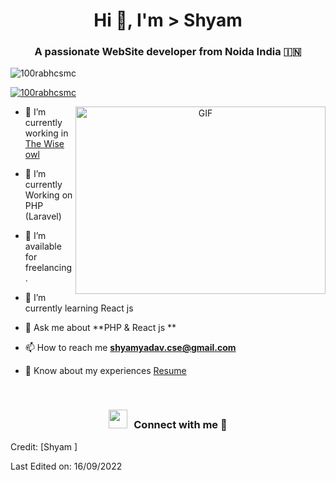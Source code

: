 <h1 align="center">Hi 👋, I'm >
Shyam</a></h1>
<h3 align="center">A passionate WebSite developer from Noida  India &#127470;&#127475</h3>

<p align="left"> <img src="https://komarev.com/ghpvc/?username=100rabhcsmc&label=Profile%20views&color=0e75b6&style=flat" alt="100rabhcsmc" /> </p>

<p align="left"> <a href="https://twitter.com/100rabhcsmc" target="blank"><img src="https://img.shields.io/twitter/follow/100rabhcsmc?logo=twitter&style=for-the-badge" alt="100rabhcsmc" /></a> </p>

<a target="_blank" align="center">
  <img align="right" top="500" height="300" width="400" alt="GIF" src="https://media.giphy.com/media/SWoSkN6DxTszqIKEqv/giphy.gif">
</a>

- 🔭 I’m currently working in <a href="https://thewiseowl.in/" target="blank"> The Wise owl </a>

- 🌱 I’m currently Working on PHP (Laravel)

- 🤝 I’m available for freelancing.

- 🌱 I’m currently learning React js 


- 💬 Ask me about **PHP  &  React js **

- 📫 How to reach me **shyamyadav.cse@gmail.com**

- 📄 Know about my experiences <a href="#" target="blank">Resume</a>
<br/>
<h3 align="center" > <img src="https://media.giphy.com/media/iY8CRBdQXODJSCERIr/giphy.gif" width="30" height="30" style="margin-right: 10px;">Connect with me 🤝 </h3>





Credit: [Shyam ]

Last Edited on: 16/09/2022
